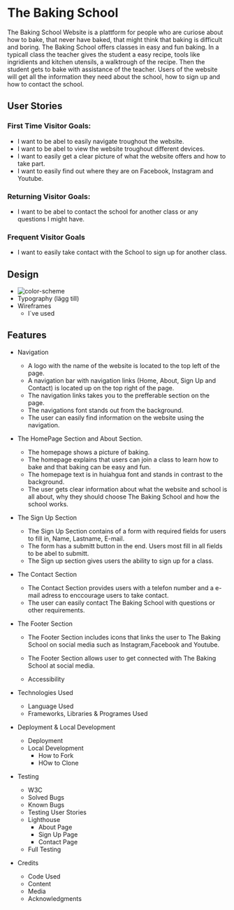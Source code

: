 # The Baking School
The Baking School Website is a plattform for people who are curiose about how to bake, that never have baked, that might think that baking is difficult and boring. 
The Baking School offers classes in easy and fun baking. In a typicall class the teacher gives the student a easy recipe, tools like ingridients and kitchen utensils, a walktrough of the recipe. Then the student gets to bake with assistance of the teacher. 
Users of the website will get all the information they need about the school, how to sign up and how to contact the school.

## User Stories
### First Time Visitor Goals:
* I want to be abel to easily navigate troughout the website.
* I want to be abel to view the website troughout different devices.
* I want to easily get a clear picture of what the website offers and how to take part.
* I want to easily find out where they are on Facebook, Instagram and Youtube.

### Returning Visitor Goals: 
* I want to be abel to contact the school for another class or any questions I might have.

### Frequent Visitor Goals
* I want to easily take contact with the School to sign up for another class. 

## Design
  * ![color-scheme]() 
  * Typography (lägg till)
  * Wireframes
    * I´ve used 
## Features
* Navigation
  * A logo with the name of the website is located to the top left of the page.
  * A navigation bar with navigation links (Home, About, Sign Up and Contact) is located up on the top right of the page.
  * The navigation links takes you to the prefferable section on the page.
  * The navigations font stands out from the background.
  * The user can easily find information on the website using the navigation.

* The HomePage Section and About Section.
  * The homepage shows a picture of baking.
  * The homepage explains that users can join a class to learn how to bake and that baking can be easy and fun.
  * The homepage text is in huiahgua font and stands in contrast to the background. 
  * The user gets clear information about what the website and school is all about, why they should choose The Baking School and how the school works.

 * The Sign Up Section
   * The Sign Up Section contains of a form with required fields for users to fill in, Name, Lastname, E-mail.
   * The form has a submitt button in the end. Users most fill in all fields to be abel to submitt.
   * The Sign up section gives users the ability to sign up for a class.

 * The Contact Section
   * The Contact Section provides users with a telefon number and a e-mail adress to enccourage users to take contact.
   * The user can easily contact The Baking School with questions or other requirements.
  
* The Footer Section
  * The Footer Section includes icons that links the user to The Baking School on social media such as Instagram,Facebook and Youtube.
  * The Footer Section allows user to get connected with The Baking School at social media.


  * Accessibility

* Technologies Used
  * Language Used
  * Frameworks, Libraries & Programes Used

* Deployment & Local Development
  * Deployment
  * Local Development
    * How to Fork 
    * HOw to Clone

* Testing
  * W3C
  * Solved Bugs
  * Known Bugs
  * Testing User Stories
  * Lighthouse
    * About Page
    * Sign Up Page
    * Contact Page
  * Full Testing

* Credits
  * Code Used
  * Content
  * Media
  * Acknowledgments